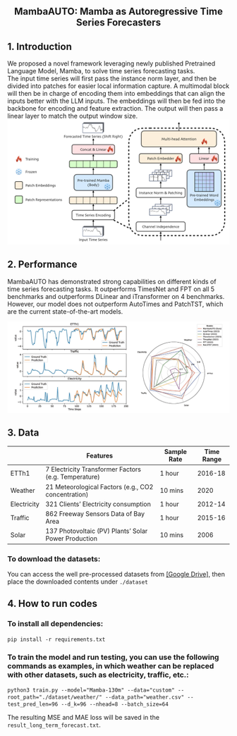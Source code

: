 <div align="center">
  <!-- <h1><b> Time-LLM </b></h1> -->
  <!-- <h2><b> Time-LLM </b></h2> -->
  <h2><b> MambaAUTO: Mamba as Autoregressive Time Series Forecasters </b></h2>
</div>

## 1. Introduction
We proposed a novel framework leveraging newly published Pretrained Language Model, Mamba, to solve time series forecasting tasks.  
The input time series will first pass the instance norm layer, and then be divided into patches
for easier local information capture. A multimodal block will then be in charge of encoding them into
embeddings that can align the inputs better with the LLM inputs. The embeddings will then be fed into
the backbone for encoding and feature extraction. The output will then pass a linear layer to match the
output window size.
![MambaAUTO](./figures/MambaAUTO.jpeg)


## 2. Performance
MambaAUTO has demonstrated strong capabilities on different kinds of time series forecasting tasks. It outperforms TimesNet and FPT on all 5 benchmarks and outperforms DLinear and iTransformer on 4 benchmarks. However, our model does not outperform AutoTimes and PatchTST, which are the current state-of-the-art models.

![Sample forecast](./figures/performance_combined.jpg)

## 3. Data
|             | Features                                             | Sample Rate | Time Range |
| ----------- | ---------------------------------------------------- | ----------- | ---------- |
| ETTh1       | 7 Electricity Transformer Factors (e.g. Temperature) | 1 hour      | 2016-18    |
| Weather     | 21 Meteorological Factors (e.g., CO2 concentration)  | 10 mins     | 2020       |
| Electricity | 321 Clients’ Electricity consumption                 | 1 hour      | 2012-14    |
| Traffic     | 862 Freeway Sensors Data of Bay Area                 | 1 hour      | 2015-16    |
| Solar       | 137 Photovoltaic (PV) Plants’ Solar Power Production | 10 mins     | 2006       |

### To download the datasets:  
You can access the well pre-processed datasets from [[Google Drive]](https://drive.google.com/file/d/1NF7VEefXCmXuWNbnNe858WvQAkJ_7wuP/view?usp=sharing), then place the downloaded contents under `./dataset`


## 4. How to run codes
### To install all dependencies:
```
pip install -r requirements.txt
```

### To train the model and run testing, you can use the following commands as examples, in which weather can be replaced with other datasets, such as electricity, traffic, etc.:
```
python3 train.py --model="Mamba-130m" --data="custom" --root_path="./dataset/weather/" --data_path="weather.csv" --test_pred_len=96 --d_k=96 --nhead=8 --batch_size=64
```
The resulting MSE and MAE loss will be saved in the `result_long_term_forecast.txt`.
